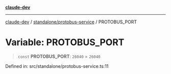 [**claude-dev**](../../../README.md)

***

[claude-dev](../../../README.md) / [standalone/protobus-service](../README.md) / PROTOBUS\_PORT

# Variable: PROTOBUS\_PORT

> `const` **PROTOBUS\_PORT**: `26040` = `26040`

Defined in: src/standalone/protobus-service.ts:11
